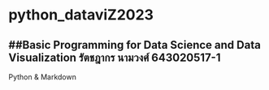 # **python_dataviZ2023**
##Basic Programming for Data Science and Data Visualization
รัตชฎากร นามวงศ์ 643020517-1
-----------------------------
Python & Markdown
